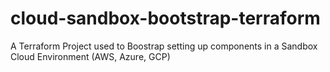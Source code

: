 # cloud-sandbox-bootstrap-terraform
A Terraform Project used to Boostrap setting up components in a Sandbox Cloud Environment (AWS, Azure, GCP)
